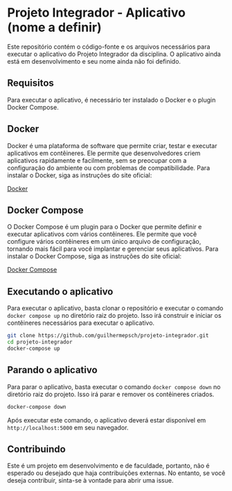 # Projeto Integrador - Aplicativo (nome a definir)

Este repositório contém o código-fonte e os arquivos necessários para executar o aplicativo do Projeto Integrador da disciplina. O aplicativo ainda está em desenvolvimento e seu nome ainda não foi definido.

## Requisitos

Para executar o aplicativo, é necessário ter instalado o Docker e o plugin Docker Compose.

## Docker

Docker é uma plataforma de software que permite criar, testar e executar aplicativos em contêineres. Ele permite que desenvolvedores criem aplicativos rapidamente e facilmente, sem se preocupar com a configuração do ambiente ou com problemas de compatibilidade. Para instalar o Docker, siga as instruções do site oficial:

[Docker](https://docs.docker.com/engine/install/)

## Docker Compose

O Docker Compose é um plugin para o Docker que permite definir e executar aplicativos com vários contêineres. Ele permite que você configure vários contêineres em um único arquivo de configuração, tornando mais fácil para você implantar e gerenciar seus aplicativos. Para instalar o Docker Compose, siga as instruções do site oficial:

[Docker Compose](https://docs.docker.com/compose/install/)

## Executando o aplicativo

Para executar o aplicativo, basta clonar o repositório e executar o comando `docker compose up` no diretório raiz do projeto. Isso irá construir e iniciar os contêineres necessários para executar o aplicativo.

```bash
git clone https://github.com/guilhermepsch/projeto-integrador.git
cd projeto-integrador
docker-compose up
```

## Parando o aplicativo

Para parar o aplicativo, basta executar o comando `docker compose down` no diretório raiz do projeto. Isso irá parar e remover os contêineres criados.

```bash
docker-compose down
```

Após executar este comando, o aplicativo deverá estar disponível em `http://localhost:5000` em seu navegador.

## Contribuindo

Este é um projeto em desenvolvimento e de faculdade, portanto, não é esperado ou desejado que haja contribuições externas. No entanto, se você deseja contribuir, sinta-se à vontade para abrir uma issue.
